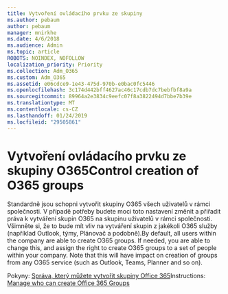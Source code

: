 ```yaml
---
title: Vytvoření ovládacího prvku ze skupiny
ms.author: pebaum
author: pebaum
manager: mnirkhe
ms.date: 4/6/2018
ms.audience: Admin
ms.topic: article
ROBOTS: NOINDEX, NOFOLLOW
localization_priority: Priority
ms.collection: Adm_O365
ms.custom: Adm_O365
ms.assetid: e06cdce9-1e43-475d-970b-e0bac0fc5446
ms.openlocfilehash: 3c174d442bff4627ac46c17cdb7dc7bebfbf8a9a
ms.sourcegitcommit: 89964a2e3834c9eefc07f8a3822494d7bbe7b39e
ms.translationtype: MT
ms.contentlocale: cs-CZ
ms.lasthandoff: 01/24/2019
ms.locfileid: "29505861"
---
```

# <a name="control-creation-of-o365-groups"></a><span data-ttu-id="e3faf-102">Vytvoření ovládacího prvku ze skupiny O365</span><span class="sxs-lookup"><span data-stu-id="e3faf-102">Control creation of O365 groups</span></span>

<span data-ttu-id="e3faf-p101">Standardně jsou schopni vytvořit skupiny O365 všech uživatelů v rámci společnosti. V případě potřeby budete moci toto nastavení změnit a přiřadit práva k vytváření skupin O365 na skupinu uživatelů v rámci společnosti. Všimněte si, že to bude mít vliv na vytváření skupin z jakékoli O365 služby (například Outlook, týmy, Plánovač a podobně).</span><span class="sxs-lookup"><span data-stu-id="e3faf-p101">By default, all users within the company are able to create O365 groups. If needed, you are able to change this, and assign the right to create O365 groups to a set of people within your company. Note that this will have impact on creation of groups from any O365 service (such as Outlook, Teams, Planner and so on).</span></span>
  
 <span data-ttu-id="e3faf-106">Pokyny: [Správa, který můžete vytvořit skupiny Office 365](https://docs.microsoft.com/office365/admin/create-groups/manage-creation-of-groups)</span><span class="sxs-lookup"><span data-stu-id="e3faf-106">Instructions: [Manage who can create Office 365 Groups](https://docs.microsoft.com/office365/admin/create-groups/manage-creation-of-groups)</span></span>
  

